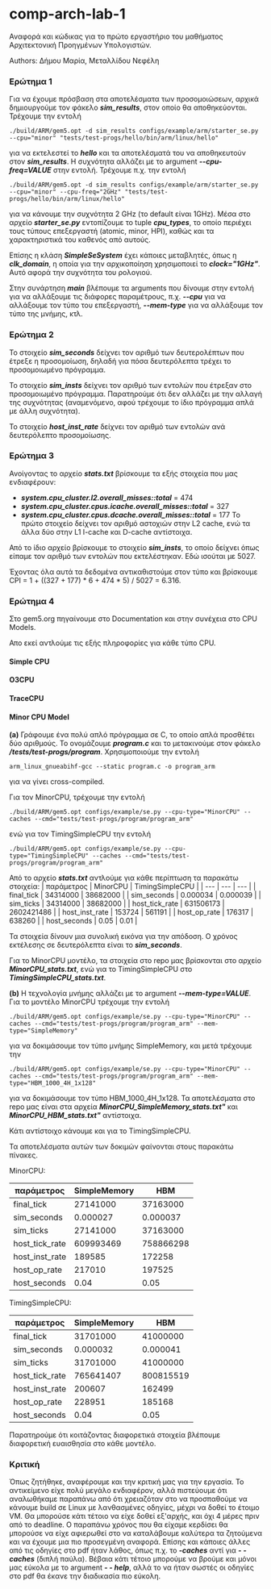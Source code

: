 
# comp-arch-lab-1
Αναφορά και κώδικας για το πρώτο εργαστήριο του μαθήματος Αρχιτεκτονική Προηγμένων Υπολογιστών.

Authors: Δήμου Μαρία, Μεταλλίδου Νεφέλη

### Ερώτημα 1
Για να έχουμε πρόσβαση στα αποτελέσματα των προσομοιώσεων, αρχικά δημιουργούμε τον φάκελο **_sim_results_**, στον οποίο θα αποθηκεύονται. Τρέχουμε την εντολή

	./build/ARM/gem5.opt -d sim_results configs/example/arm/starter_se.py	--cpu="minor" "tests/test-progs/hello/bin/arm/linux/hello"
	
για να εκτελεστεί το **_hello_** και τα αποτελέσματά του να αποθηκευτούν στον **_sim_results_**. 
Η συχνότητα αλλάζει με το argument **_--cpu-freq=VALUE_** στην εντολή. Τρέχουμε π.χ. την εντολή

	./build/ARM/gem5.opt -d sim_results configs/example/arm/starter_se.py	--cpu="minor" --cpu-freq="2GHz" "tests/test-progs/hello/bin/arm/linux/hello"
για να κάνουμε την συχνότητα 2 GHz (το default είναι 1GHz). 
Μέσα στο αρχείο **_starter_se.py_** εντοπίζουμε το tuple **_cpu_types_**, το οποίο περιέχει τους τύπους επεξεργαστή (atomic, minor, HPI), καθώς και τα χαρακτηριστικά του καθενός από αυτούς. 

Επίσης η κλάση **_SimpleSeSystem_** έχει κάποιες μεταβλητές, όπως η **_clk_domain_**, η οποία για την αρχικοποίηση χρησιμοποιεί το **_clock="1GHz"_**. Αυτό αφορά την συχνότητα του ρολογιού.

Στην συνάρτηση **_main_** βλέπουμε τα arguments που δίνουμε στην εντολή για να αλλάξουμε τις διάφορες παραμέτρους, π.χ. **_--cpu_** για να αλλάξουμε τον τύπο του επεξεργαστή, **_--mem-type_** για να αλλάξουμε τον τύπο της μνήμης, κτλ.

### Ερώτημα 2
Το στοιχείο **_sim_seconds_** δείχνει τον αριθμό των δευτερολέπτων που έτρεξε η προσομοίωση, δηλαδή για πόσα δευτερόλεπτα τρέχει το προσομοιωμένο πρόγραμμα.

Το στοιχείο **_sim_insts_** δείχνει τον αριθμό των εντολών που έτρεξαν στο προσομοιωμένο πρόγραμμα. Παρατηρούμε ότι δεν αλλάζει με την αλλαγή της συχνότητας (αναμενόμενο, αφού τρέχουμε το ίδιο πρόγραμμα απλά με άλλη συχνότητα).

Το στοιχείο **_host_inst_rate_** δείχνει τον αριθμό των εντολών ανά δευτερόλεπτο προσομοίωσης.

### Ερώτημα 3
Ανοίγοντας το αρχείο **_stats.txt_** βρίσκουμε τα εξής στοιχεία που μας ενδιαφέρουν:
* **_system.cpu_cluster.l2.overall_misses::total_** = 474
* **_system.cpu_cluster.cpus.icache.overall_misses::total_** = 327
* **_system.cpu_cluster.cpus.dcache.overall_misses::total_** = 177
Το πρώτο στοιχείο δείχνει τον αριθμό αστοχιών στην L2 cache, ενώ τα άλλα δύο στην L1 I-cache και D-cache αντίστοιχα.

Από το ίδιο αρχείο βρίσκουμε το στοιχείο **_sim_insts_**, το οποίο δείχνει όπως είπαμε τον αριθμό των εντολών που εκτελέστηκαν. Εδώ ισούται με 5027. 

Έχοντας όλα αυτά τα δεδομένα αντικαθιστούμε στον τύπο και βρίσκουμε CPI = 1 + ((327 + 177) * 6 + 474 * 5) / 5027  = 6.316.

### Ερώτημα 4
Στο gem5.org πηγαίνουμε στο Documentation και στην συνέχεια στο CPU Models.

Απο εκεί αντλούμε τις εξής πληροφορίες για κάθε τύπο CPU.

#### Simple CPU

#### O3CPU

#### TraceCPU

#### Minor CPU Model

**(a)** Γράφουμε ένα πολύ απλό πρόγραμμα σε C, το οποίο απλά προσθέτει δύο αριθμούς. Το ονομάζουμε **_program.c_** και το μετακινούμε στον φάκελο **_/tests/test-progs/program_**. Χρησιμοποιούμε την εντολή

	arm_linux_gnueabihf-gcc --static program.c -o program_arm
για να γίνει cross-compiled. 

Για τον MinorCPU, τρέχουμε την εντολή

	./build/ARM/gem5.opt configs/example/se.py --cpu-type="MinorCPU" --caches --cmd="tests/test-progs/program/program_arm"
ενώ για τον TimingSimpleCPU την εντολή

	./build/ARM/gem5.opt configs/example/se.py --cpu-type="TimingSimpleCPU" --caches --cmd="tests/test-progs/program/program_arm"
Από το αρχείο **_stats.txt_** αντλούμε για κάθε περίπτωση τα παρακάτω στοιχεία:
| παράμετρος |  MinorCPU | TimingSimpleCPU |
| --- | --- | --- |
| final_tick | 34314000 | 38682000 |
| sim_seconds | 0.000034 | 0.000039 |
| sim_ticks | 34314000 | 38682000 |
| host_tick_rate | 631506173 | 2602421486 |
| host_inst_rate | 153724 | 561191 |
| host_op_rate | 176317 | 638260 |
| host_seconds | 0.05 | 0.01 |

Τα στοιχεία δίνουν μια συνολική εικόνα για την απόδοση. Ο χρόνος εκτέλεσης σε δευτερόλεπτα είναι το **_sim_seconds_**.

Για το MinorCPU μοντέλο, τα στοιχεία στο repo μας βρίσκονται στο αρχείο **_MinorCPU_stats.txt_**, ενώ για το TimingSimpleCPU στο **_TimingSimpleCPU_stats.txt_**.

**(b)** Η τεχνολογία μνήμης αλλάζει με το argument **_--mem-type=VALUE_**. Για το μοντέλο MinorCPU τρέχουμε την εντολή

	./build/ARM/gem5.opt configs/example/se.py --cpu-type="MinorCPU" --caches --cmd="tests/test-progs/program/program_arm" --mem-type="SimpleMemory"
για να δοκιμάσουμε τον τύπο μνήμης SimpleMemory, και μετά τρέχουμε την 

	./build/ARM/gem5.opt configs/example/se.py --cpu-type="MinorCPU" --caches --cmd="tests/test-progs/program/program_arm" --mem-type="HBM_1000_4H_1x128"
για να δοκιμάσουμε τον τύπο HBM_1000_4H_1x128. Τα αποτελέσματα στο repo μας είναι στα αρχεία **_MinorCPU_SimpleMemory_stats.txt"_** και **_MinorCPU_HBM_stats.txt"_** αντίστοιχα.

Κάτι αντίστοιχο κάνουμε και για το TimingSimpleCPU.

Τα αποτελέσματα αυτών των δοκιμών φαίνονται στους παρακάτω πίνακες.

MinorCPU:

| παράμετρος |  SimpleMemory |   HBM |
| --- | --- | --- |
| final_tick | 27141000 | 37163000 |
| sim_seconds | 0.000027 | 0.000037 |
| sim_ticks | 27141000 | 37163000 |
| host_tick_rate | 609993469 | 758866298 |
| host_inst_rate | 189585 | 172258 |
| host_op_rate | 217010 | 197525 |
| host_seconds | 0.04 | 0.05 |

TimingSimpleCPU:

| παράμετρος |  SimpleMemory |   HBM |
| --- | --- | --- |
| final_tick | 31701000| 41000000 |
| sim_seconds | 0.000032 | 0.000041 |
| sim_ticks | 31701000 | 41000000 |
| host_tick_rate | 765641407 | 800815519 |
| host_inst_rate | 200607 | 162499 |
| host_op_rate | 228951 | 185168 |
| host_seconds | 0.04 | 0.05 |

Παρατηρούμε ότι κοιτάζοντας διαφορετικά στοιχεία βλέπουμε διαφορετική ευαισθησία στο κάθε μοντέλο.

### Κριτική

Όπως ζητήθηκε, αναφέρουμε και την κριτική μας για την εργασία.
Το αντικείμενο είχε πολύ μεγάλο ενδιαφέρον, αλλά πιστεύουμε ότι αναλωθήκαμε παραπάνω από ότι χρειαζόταν στο να προσπαθούμε να κάνουμε build σε Linux με λανθασμένες οδηγίες, μέχρι να δοθεί το έτοιμο VM. Θα μπορούσε κάτι τέτοιο να είχε δοθεί εξ'αρχής, και όχι 4 μέρες πριν από το deadline. Ο παραπάνω χρόνος που θα είχαμε κερδίσει θα μπορούσε να είχε αφιερωθεί στο να καταλάβουμε καλύτερα τα ζητούμενα και να έχουμε μια πιο προσεγμένη αναφορά. Επίσης και κάποιες άλλες από τις οδηγίες στο pdf ήταν λάθος, όπως π.χ. το **_-caches_** αντί για **_- -caches_** (διπλή παύλα). Βέβαια κάτι τέτοιο μπορούμε να βρούμε και μόνοι μας εύκολα με το argument **_- - help_**, αλλά το να ήταν σωστές οι οδηγίες στο pdf θα έκανε την διαδικασία πιο εύκολη. 


